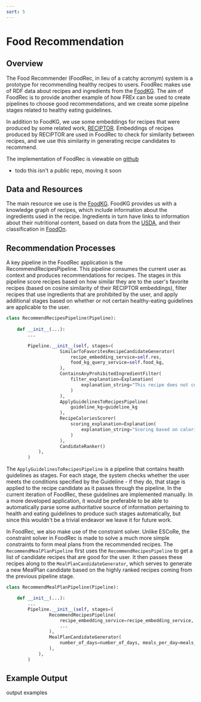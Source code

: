 ```yaml
---
sort: 5
---
```


# Food Recommendation

## Overview

The Food Recommender (FoodRec, in lieu of a catchy acronym) system is a prototype
for recommending healthy recipes to users. FoodRec makes use of RDF data about
recipes and ingredients from the [FoodKG](https://foodkg.github.io/). 
The aim of FoodRec is to provide another example of how FREx can be used to
create pipelines to choose good recommendations, and we create some pipeline
stages related to healthy eating guidelines.

In addition to FoodKG, we use some embeddings for recipes that were produced by
some related work, [RECIPTOR](https://dl.acm.org/doi/10.1145/3394486.3403223).
Embeddings of recipes produced by RECIPTOR are used in FoodRec to check for 
similarity between recipes, and we use this similarity in generating recipe
candidates to recommend. 

The implementation of FoodRec is viewable on [github](https://github.com/CognitiveHorizons/RPI-HEALS-FoodKG-Semantic-Substitutions)
 - todo this isn't a public repo, moving it soon  

## Data and Resources

The main resource we use is the [FoodKG](https://foodkg.github.io/). FoodKG provides
us with a knowledge graph of recipes, which include information about the ingredients
used in the recipe. Ingredients in turn have links to information about their
nutritional content, based on data from the [USDA](https://fdc.nal.usda.gov/ndb/foods),
and their classification in [FoodOn](https://foodon.org/).

## Recommendation Processes

A key pipeline in the FoodRec application is the RecommendRecipesPipeline. 
This pipeline consumes the current user as context and produces recommendations
for recipes. The stages in this pipeline score recipes based on how similar they
are to the user's favorite recipes (based on cosine similarity of their
RECIPTOR embeddings), filter recipes that use ingredients that are prohibited
by the user, and apply additional stages based on whether or not certain 
healthy-eating guidelines are applicable to the user.   

``` python
class RecommendRecipesPipeline(Pipeline):
    
    def __init__(...):
        ...

        Pipeline.__init__(self, stages=(
                    SimilarToFavoritesRecipeCandidateGenerator(
                        recipe_embedding_service=self.res,
                        food_kg_query_service=self.food_kg,
                    ),
                    ContainsAnyProhibitedIngredientFilter(
                        filter_explanation=Explanation(
                            explanation_string="This recipe does not contain any ingredients that are prohibited by you."
                        )
                    ),
                    ApplyGuidelinesToRecipesPipeline(
                        guideline_kg=guideline_kg
                    ),
                    RecipeCaloriesScorer(
                        scoring_explanation=Explanation(
                            explanation_string="Scoring based on calories, this is mostly a placeholder to break ties."
                        )
                    ),
                    CandidateRanker()
            ),
        )
``` 

The `ApplyGuidelinesToRecipesPipeline` is a pipeline that contains health guidelines
as stages. For each stage, the system checks whether the user meets the conditions
specified by the Guideline - if they do, that stage is applied to the recipe candidate
as it passes through the pipeline. 
In the current iteration of FoodRec, these guidelines are implemented manually. 
In a more developed application, it would be preferable to be able to automatically
parse some authoritative source of information pertaining to health and eating guidelines
to produce such stages automatically, but since this wouldn't be a trivial endeavor
we leave it for future work. 

In FoodRec, we also make use of the constraint solver. Unlike ESCoRe, the constraint
solver in FoodRec is made to solve a much more simple constraints to form meal plans
from the recommended recipes. The `RecommendMealPlanPipeline` first uses the
`RecommendRecipesPipeline` to get a list of candidate recipes that are good
for the user. It then passes these recipes along to the `MealPlanCandidateGenerator`,
which serves to generate a new MealPlan candidate based on the highly ranked recipes coming
from the previous pipeline stage.

``` python
class RecommendMealPlanPipeline(Pipeline):

    def __init__(...):
        ...
        Pipeline.__init__(self, stages=(
                RecommendRecipesPipeline(
                    recipe_embedding_service=recipe_embedding_service,
                    ...
                ),
                MealPlanCandidateGenerator(
                    number_of_days=number_of_days, meals_per_day=meals_per_day
                ),
            ),
        )
```

## Example Output

output examples
